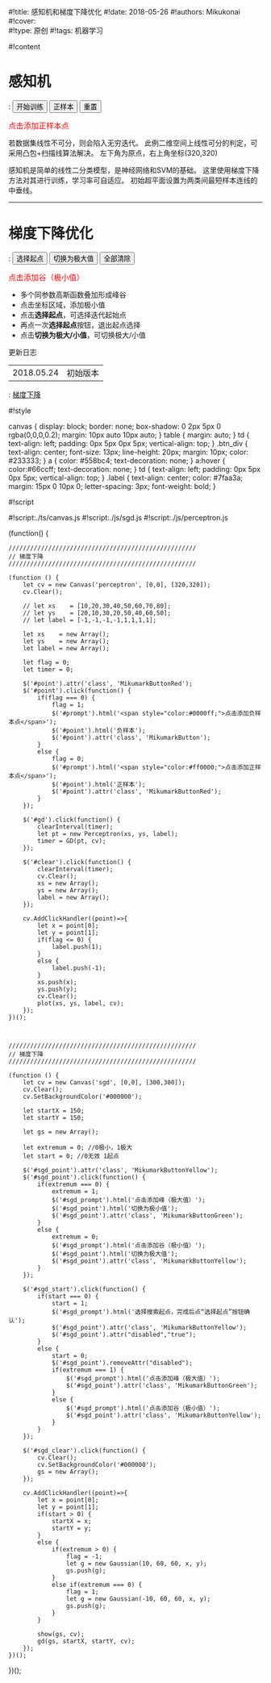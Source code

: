 
#!title:    感知机和梯度下降优化
#!date:     2018-05-26
#!authors:  Mikukonai
#!cover:    
#!type:     原创
#!tags:     机器学习

#!content

# 感知机

: <button id="gd" class="MikumarkButton">开始训练</button> <button id="point" class="MikumarkButtonRed">正样本</button> <button id="clear" class="MikumarkButton">重置</button>

<div id="prompt" class="btn_div" style="font-size: 15px;"><span style="color:#ff0000;">点击添加正样本点</span></div>

<canvas id="perceptron" style="width:320px;height:320px;" width="320" height="320"></canvas>

若数据集线性不可分，则会陷入无穷迭代。
此例二维空间上线性可分的判定，可采用凸包+扫描线算法解决。
左下角为原点，右上角坐标(320,320)

感知机是简单的线性二分类模型，是神经网络和SVM的基础。
这里使用梯度下降方法对其进行训练，学习率可自适应。
初始超平面设置为两类间最短样本连线的中垂线。

------

# 梯度下降优化

: <button id="sgd_start" class="MikumarkButton">选择起点</button> <button id="sgd_point" class="MikumarkButtonYellow">切换为极大值</button> <button id="sgd_clear" class="MikumarkButton">全部清除</button>

<div id="sgd_prompt" class="btn_div" style="color:#ff0000; font-size: 15px;">点击添加谷（极小值）</div>

<canvas id="sgd" style="width: 300px; height: 300px;" width="300" height="300"></canvas>

- 多个同参数高斯函数叠加形成峰谷
- 点击坐标区域，添加极小值
- 点击**选择起点**，可选择迭代起始点
- 再点一次**选择起点**按钮，退出起点选择
- 点击**切换为极大/小值**，可切换极大/小值

<div class="btn_div"><div class="label">更新日志</div><table class="changelog"><tr><td>2018.05.24</td><td>初始版本</td></tr></table></div>

: [梯度下降](https://en.wikipedia.org/wiki/Stochastic_gradient_descent)


#!style

canvas {
    display: block;
    border: none;
    box-shadow: 0 2px 5px 0 rgba(0,0,0,0.2);
    margin: 10px auto 10px auto;
}
table {
    margin: auto;
}
td {
    text-align: left;
    padding: 0px 5px 0px 5px;
    vertical-align: top;
}
.btn_div {
    text-align: center;
    font-size: 13px;
    line-height: 20px;
    margin: 10px;
    color: #233333;
}
a {
    color: #558bc4;
    text-decoration: none;
}
a:hover {
    color:#66ccff;
    text-decoration: none;
}
td {
    text-align: left;
    padding: 0px 5px 0px 5px;
    vertical-align: top;
}
.label {
    text-align: center;
    color: #7faa3a;
    margin: 15px 0 10px 0;
    letter-spacing: 3px;
    font-weight: bold;
}

#!script

#!script:./ts/canvas.js
#!script:./js/sgd.js
#!script:./js/perceptron.js

(function() {

    ////////////////////////////////////////////////////
    // 梯度下降
    ////////////////////////////////////////////////////

    (function () {
        let cv = new Canvas('perceptron', [0,0], [320,320]);
        cv.Clear();

        // let xs    = [10,20,30,40,50,60,70,80];
        // let ys    = [20,10,30,20,50,40,60,50];
        // let label = [-1,-1,-1,-1,1,1,1,1];

        let xs    = new Array();
        let ys    = new Array();
        let label = new Array();

        let flag = 0;
        let timer = 0;

        $('#point').attr('class', 'MikumarkButtonRed');
        $('#point').click(function() {
            if(flag === 0) {
                flag = 1;
                $('#prompt').html('<span style="color:#0000ff;">点击添加负样本点</span>');
                $('#point').html('负样本');
                $('#point').attr('class', 'MikumarkButton');
            }
            else {
                flag = 0;
                $('#prompt').html('<span style="color:#ff0000;">点击添加正样本点</span>');
                $('#point').html('正样本');
                $('#point').attr('class', 'MikumarkButtonRed');
            }
        });

        $('#gd').click(function() {
            clearInterval(timer);
            let pt = new Perceptron(xs, ys, label);
            timer = GD(pt, cv);
        });

        $('#clear').click(function() {
            clearInterval(timer);
            cv.Clear();
            xs = new Array();
            ys = new Array();
            label = new Array();
        });

        cv.AddClickHandler((point)=>{
            let x = point[0];
            let y = point[1];
            if(flag <= 0) {
                label.push(1);
            }
            else {
                label.push(-1);
            }
            xs.push(x);
            ys.push(y);
            cv.Clear();
            plot(xs, ys, label, cv);
        });
    })();



    ////////////////////////////////////////////////////
    // 梯度下降
    ////////////////////////////////////////////////////

    (function () {
        let cv = new Canvas('sgd', [0,0], [300,300]);
        cv.Clear();
        cv.SetBackgroundColor('#000000');

        let startX = 150;
        let startY = 150;

        let gs = new Array();

        let extremum = 0; //0极小，1极大
        let start = 0; //0无效 1起点

        $('#sgd_point').attr('class', 'MikumarkButtonYellow');
        $('#sgd_point').click(function() {
            if(extremum === 0) {
                extremum = 1;
                $('#sgd_prompt').html('点击添加峰（极大值）');
                $('#sgd_point').html('切换为极小值');
                $('#sgd_point').attr('class', 'MikumarkButtonGreen');
            }
            else {
                extremum = 0;
                $('#sgd_prompt').html('点击添加谷（极小值）');
                $('#sgd_point').html('切换为极大值');
                $('#sgd_point').attr('class', 'MikumarkButtonYellow');
            }
        });

        $('#sgd_start').click(function() {
            if(start === 0) {
                start = 1;
                $('#sgd_prompt').html('选择搜索起点，完成后点“选择起点”按钮确认');
                $('#sgd_point').attr('class', 'MikumarkButtonYellow');
                $('#sgd_point').attr("disabled","true");
            }
            else {
                start = 0;
                $('#sgd_point').removeAttr("disabled");
                if(extremum === 1) {
                    $('#sgd_prompt').html('点击添加峰（极大值）');
                    $('#sgd_point').attr('class', 'MikumarkButtonGreen');
                }
                else {
                    $('#sgd_prompt').html('点击添加谷（极小值）');
                    $('#sgd_point').attr('class', 'MikumarkButtonYellow');
                }
            }
        });

        $('#sgd_clear').click(function() {
            cv.Clear();
            cv.SetBackgroundColor('#000000');
            gs = new Array();
        });
        
        cv.AddClickHandler((point)=>{
            let x = point[0];
            let y = point[1];
            if(start > 0) {
                startX = x;
                startY = y;
            }
            else {
                if(extremum > 0) {
                    flag = -1;
                    let g = new Gaussian(10, 60, 60, x, y);
                    gs.push(g);
                }
                else if(extremum === 0) {
                    flag = 1;
                    let g = new Gaussian(-10, 60, 60, x, y);
                    gs.push(g);
                }
            }

            show(gs, cv);
            gd(gs, startX, startY, cv);
        });
    })();

})();
